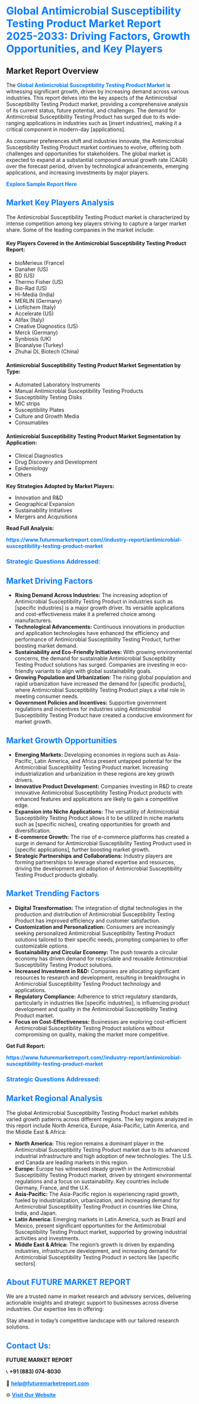 <h1 style="color: #007BFF;">Global Antimicrobial Susceptibility Testing Product Market Report 2025-2033: Driving Factors, Growth Opportunities, and Key Players</h1>

<section id="overview">
<h2>Market Report Overview</h2>
<p>The <a href="https://www.futuremarketreport.com//industry-report/antimicrobial-susceptibility-testing-product-market" style="color: #007BFF; text-decoration: none;"><strong>Global Antimicrobial Susceptibility Testing Product Market</strong></a> is witnessing significant growth, driven by increasing demand across various industries. This report delves into the key aspects of the Antimicrobial Susceptibility Testing Product market, providing a comprehensive analysis of its current status, future potential, and challenges. The demand for Antimicrobial Susceptibility Testing Product has surged due to its wide-ranging applications in industries such as [insert industries], making it a critical component in modern-day [applications].</p>
<p>As consumer preferences shift and industries innovate, the Antimicrobial Susceptibility Testing Product market continues to evolve, offering both challenges and opportunities for stakeholders. The global market is expected to expand at a substantial compound annual growth rate (CAGR) over the forecast period, driven by technological advancements, emerging applications, and increasing investments by major players.</p>
</section>

<section id="overview">
<p><a href="https://www.futuremarketreport.com//request-sample/reportId=55541" style="color: #007BFF; text-decoration: none;"><strong>Explore Sample Report Here</strong></a></p>
</section>

<section id="key-players">
<h2 style="color: #007BFF;">Market Key Players Analysis</h2>
<p>The Antimicrobial Susceptibility Testing Product market is characterized by intense competition among key players striving to capture a larger market share. Some of the leading companies in the market include:</p>
<h4>Key Players Covered in the Antimicrobial Susceptibility Testing Product Report:</h4>
<ul><li>bioMerieux (France)</li><li>Danaher (US)</li><li>BD (US)</li><li>Thermo Fisher (US)</li><li>Bio-Rad (US)</li><li>Hi-Media (India)</li><li>MERLIN (Germany)</li><li>Liofilchem (Italy)</li><li>Accelerate (US)</li><li>Alifax (Italy)</li><li>Creative Diagnostics (US)</li><li>Merck (Germany)</li><li>Synbiosis (UK)</li><li>Bioanalyse (Turkey)</li><li>Zhuhai DL Biotech (China)</li></ul>
<h4>Antimicrobial Susceptibility Testing Product Market Segmentation by Type:</h4>
<ul><li>Automated Laboratory Instruments</li><li>Manual Antimicrobial Susceptibility Testing Products</li><li>Susceptibility Testing Disks</li><li>MIC strips</li><li>Susceptibility Plates</li><li>Culture and Growth Media</li><li>Consumables</li></ul>

<h4>Antimicrobial Susceptibility Testing Product Market Segmentation by Application:</h4>
<ul><li>Clinical Diagnostics</li><li>Drug Discovery and Development</li><li>Epidemiology</li><li>Others</li></ul>
<p><strong>Key Strategies Adopted by Market Players:</strong></p>
<ul>
<li>Innovation and R&D</li>
<li>Geographical Expansion</li>
<li>Sustainability Initiatives</li>
<li>Mergers and Acquisitions</li>
</ul>
</section>

<section>
<p><strong>Read Full Analysis: </strong></p><a href="https://www.futuremarketreport.com//industry-report/antimicrobial-susceptibility-testing-product-market" style="color: #007BFF; text-decoration: none;"><strong>https://www.futuremarketreport.com//industry-report/antimicrobial-susceptibility-testing-product-market</strong></a>
<h3 style="color: #007BFF;">Strategic Questions Addressed:</h3>
</section>

<section id="driving-factors">
<h2 style="color: #007BFF;">Market Driving Factors</h2>
<ul>
<li><strong>Rising Demand Across Industries:</strong> The increasing adoption of Antimicrobial Susceptibility Testing Product in industries such as [specific industries] is a major growth driver. Its versatile applications and cost-effectiveness make it a preferred choice among manufacturers.</li>
<li><strong>Technological Advancements:</strong> Continuous innovations in production and application technologies have enhanced the efficiency and performance of Antimicrobial Susceptibility Testing Product, further boosting market demand.</li>
<li><strong>Sustainability and Eco-Friendly Initiatives:</strong> With growing environmental concerns, the demand for sustainable Antimicrobial Susceptibility Testing Product solutions has surged. Companies are investing in eco-friendly variants to align with global sustainability goals.</li>
<li><strong>Growing Population and Urbanization:</strong> The rising global population and rapid urbanization have increased the demand for [specific products], where Antimicrobial Susceptibility Testing Product plays a vital role in meeting consumer needs.</li>
<li><strong>Government Policies and Incentives:</strong> Supportive government regulations and incentives for industries using Antimicrobial Susceptibility Testing Product have created a conducive environment for market growth.</li>
</ul>
</section>

<section id="growth-opportunities">
<h2 style="color: #007BFF;">Market Growth Opportunities</h2>
<ul>
<li><strong>Emerging Markets:</strong> Developing economies in regions such as Asia-Pacific, Latin America, and Africa present untapped potential for the Antimicrobial Susceptibility Testing Product market. Increasing industrialization and urbanization in these regions are key growth drivers.</li>
<li><strong>Innovative Product Development:</strong> Companies investing in R&D to create innovative Antimicrobial Susceptibility Testing Product products with enhanced features and applications are likely to gain a competitive edge.</li>
<li><strong>Expansion into Niche Applications:</strong> The versatility of Antimicrobial Susceptibility Testing Product allows it to be utilized in niche markets such as [specific niches], creating opportunities for growth and diversification.</li>
<li><strong>E-commerce Growth:</strong> The rise of e-commerce platforms has created a surge in demand for Antimicrobial Susceptibility Testing Product used in [specific applications], further boosting market growth.</li>
<li><strong>Strategic Partnerships and Collaborations:</strong> Industry players are forming partnerships to leverage shared expertise and resources, driving the development and adoption of Antimicrobial Susceptibility Testing Product products globally.</li>
</ul>
</section>

<section id="trending-factors">
<h2 style="color: #007BFF;">Market Trending Factors</h2>
<ul>
<li><strong>Digital Transformation:</strong> The integration of digital technologies in the production and distribution of Antimicrobial Susceptibility Testing Product has improved efficiency and customer satisfaction.</li>
<li><strong>Customization and Personalization:</strong> Consumers are increasingly seeking personalized Antimicrobial Susceptibility Testing Product solutions tailored to their specific needs, prompting companies to offer customizable options.</li>
<li><strong>Sustainability and Circular Economy:</strong> The push towards a circular economy has driven demand for recyclable and reusable Antimicrobial Susceptibility Testing Product solutions.</li>
<li><strong>Increased Investment in R&D:</strong> Companies are allocating significant resources to research and development, resulting in breakthroughs in Antimicrobial Susceptibility Testing Product technology and applications.</li>
<li><strong>Regulatory Compliance:</strong> Adherence to strict regulatory standards, particularly in industries like [specific industries], is influencing product development and quality in the Antimicrobial Susceptibility Testing Product market.</li>
<li><strong>Focus on Cost-Effectiveness:</strong> Businesses are exploring cost-efficient Antimicrobial Susceptibility Testing Product solutions without compromising on quality, making the market more competitive.</li>
</ul>
</section>

<section>
<p><strong>Get Full Report: </strong></p><a href="https://www.futuremarketreport.com//industry-report/antimicrobial-susceptibility-testing-product-market" style="color: #007BFF; text-decoration: none;"><strong>https://www.futuremarketreport.com//industry-report/antimicrobial-susceptibility-testing-product-market</strong></a>
<h3 style="color: #007BFF;">Strategic Questions Addressed:</h3>
</section>


<section id="regional-analysis">
<h2 style="color: #007BFF;">Market Regional Analysis</h2>
<p>The global Antimicrobial Susceptibility Testing Product market exhibits varied growth patterns across different regions. The key regions analyzed in this report include North America, Europe, Asia-Pacific, Latin America, and the Middle East & Africa:</p>
<ul>
<li><strong>North America:</strong> This region remains a dominant player in the Antimicrobial Susceptibility Testing Product market due to its advanced industrial infrastructure and high adoption of new technologies. The U.S. and Canada are leading markets in this region.</li>
<li><strong>Europe:</strong> Europe has witnessed steady growth in the Antimicrobial Susceptibility Testing Product market, driven by stringent environmental regulations and a focus on sustainability. Key countries include Germany, France, and the U.K.</li>
<li><strong>Asia-Pacific:</strong> The Asia-Pacific region is experiencing rapid growth, fueled by industrialization, urbanization, and increasing demand for Antimicrobial Susceptibility Testing Product in countries like China, India, and Japan.</li>
<li><strong>Latin America:</strong> Emerging markets in Latin America, such as Brazil and Mexico, present significant opportunities for the Antimicrobial Susceptibility Testing Product market, supported by growing industrial activities and investments.</li>
<li><strong>Middle East & Africa:</strong> The region’s growth is driven by expanding industries, infrastructure development, and increasing demand for Antimicrobial Susceptibility Testing Product in sectors like [specific sectors].</li>
</ul>
</section>

<footer>
<h2 style="color: #007BFF;">About FUTURE MARKET REPORT</h2>
<p>We are a trusted name in market research and advisory services, delivering actionable insights and strategic support to businesses across diverse industries. Our expertise lies in offering:</p>

<p>Stay ahead in today’s competitive landscape with our tailored research solutions.</p>

<h2 style="color: #007BFF;">Contact Us:</h2>
<p><strong>FUTURE MARKET REPORT</strong></p>
<p>📞 <strong>+91 (883) 074-8030</strong></p>
<p>📧 <strong><a href="mailto:help@futuremarketreport.com" style="color: #007BFF;">help@futuremarketreport.com</a></strong></p>
<p>🌐 <strong><a href="https://www.futuremarketreport.com/" style="color: #007BFF;">Visit Our Website</a></strong></p>
</footer>